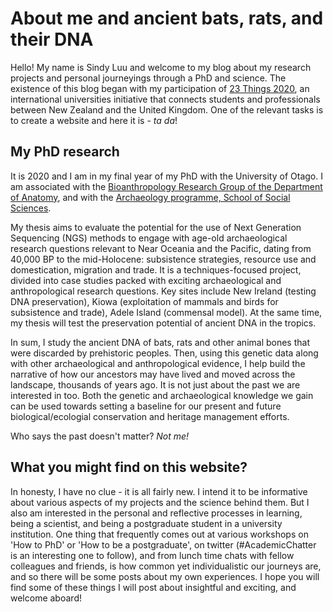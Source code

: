# About me and ancient bats, rats, and their DNA

Hello! My name is Sindy Luu and welcome to my blog about my research projects and personal journeyings through a PhD and science. The existence of this blog began with my participation of [23 Things 2020](https://23things2020.wordpress.com/), an international universities initiative that connects students and professionals between New Zealand and the United Kingdom. One of the relevant tasks is to create a website and here it is - _ta da_!

## My PhD research
It is 2020 and I am in my final year of my PhD with the University of Otago. I am associated with the [Bioanthropology Research Group of the Department of Anatomy](https://www.otago.ac.nz/anatomy/research/bioanthropology/index.html), and with the [Archaeology programme, School of Social Sciences](https://www.otago.ac.nz/archaeology/index.html).  

My thesis aims to evaluate the potential for the use of Next Generation Sequencing (NGS) methods to engage with age-old archaeological research questions relevant to Near Oceania and the Pacific, dating from 40,000 BP to the mid-Holocene: subsistence strategies, resource use and domestication, migration and trade. It is a techniques-focused project, divided into case studies packed with exciting archaeological and anthropological research questions. Key sites include New Ireland (testing DNA preservation), Kiowa (exploitation of mammals and birds for subsistence and trade), Adele Island (commensal model). At the same time, my thesis will test the preservation potential of ancient DNA in the tropics.

In sum, I study the ancient DNA of bats, rats and other animal bones that were discarded by prehistoric peoples. Then, using this genetic data along with other archaeological and anthropological evidence, I help build the narrative of how our ancestors may have lived and moved across the landscape, thousands of years ago. It is not just about the past we are interested in too. Both the genetic and archaeological knowledge we gain can be used towards setting a baseline for our present and future biological/ecologial conservation and heritage management efforts.

Who says the past doesn't matter? _Not me!_

## What you might find on this website?
In honesty, I have no clue - it is all fairly new. I intend it to be informative about various aspects of my projects and the science behind them. But I also am interested in the personal and reflective processes in learning, being a scientist, and being a postgraduate student in a university institution. One thing that frequently comes out at various workshops on 'How to PhD' or 'How to be a postgraduate', on twitter (\#AcademicChatter is an interesting one to follow), and from lunch time chats with fellow colleagues and friends, is how common yet individualistic our journeys are, and so there will be some posts about my own experiences.
I hope you will find some of these things I will post about insightful and exciting, and welcome aboard!

